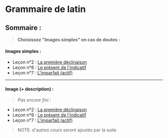 # Grammaire de latin

## Sommaire :

> **Choisissez "Images simples" en cas de doutes :**

#### Images simples :

* Leçon n°2 : <a href="https://raw.githubusercontent.com/lapingenieur/tmp-share/master/latin/2-1e déclinaison bis.png">La première déclinaison</a>
* Leçon n°6 : <a href="https://raw.githubusercontent.com/lapingenieur/tmp-share/master/latin/6-présent bis.png">Le présent de l'indicatif</a>
* Leçon n°7 : <a href="https://raw.githubusercontent.com/lapingenieur/tmp-share/master/latin/7-imparfait bis.png">L'imparfait (actif)</a>

---

#### Image (+ description) :

> *Pas encore fini :*

* Leçon n°2 : <a href="https://github.com/lapingenieur/tmp-share/blob/master/latin/2-1e déclinaison.md">La première déclinaison</a>
* Leçon n°6 : <a href="https://github.com/lapingenieur/tmp-share/blob/master/latin/6-présent bis.png">Le présent de l'indicatif</a>
* Leçon n°7 : <a href="https://github.com/lapingenieur/tmp-share/blob/master/latin/7-imparfait bis.png">L'imparfait (actif)</a>

> NOTE: d'autres cours seront ajoutés par la suite

